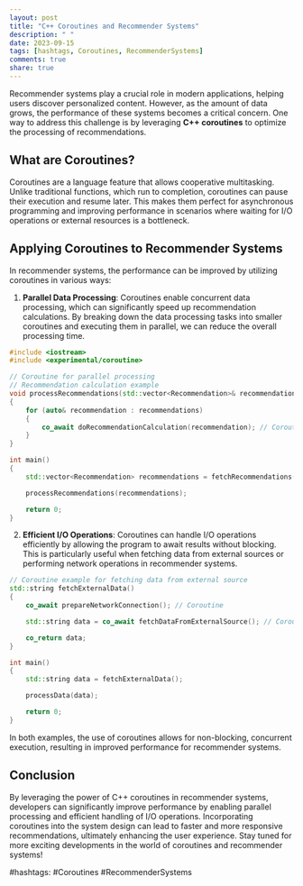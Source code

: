 ```yaml
---
layout: post
title: "C++ Coroutines and Recommender Systems"
description: " "
date: 2023-09-15
tags: [hashtags, Coroutines, RecommenderSystems]
comments: true
share: true
---
```


Recommender systems play a crucial role in modern applications, helping users discover personalized content. However, as the amount of data grows, the performance of these systems becomes a critical concern. One way to address this challenge is by leveraging **C++ coroutines** to optimize the processing of recommendations.

## What are Coroutines?

Coroutines are a language feature that allows cooperative multitasking. Unlike traditional functions, which run to completion, coroutines can pause their execution and resume later. This makes them perfect for asynchronous programming and improving performance in scenarios where waiting for I/O operations or external resources is a bottleneck.

## Applying Coroutines to Recommender Systems

In recommender systems, the performance can be improved by utilizing coroutines in various ways:

1. **Parallel Data Processing**: Coroutines enable concurrent data processing, which can significantly speed up recommendation calculations. By breaking down the data processing tasks into smaller coroutines and executing them in parallel, we can reduce the overall processing time.

```cpp
#include <iostream>
#include <experimental/coroutine>

// Coroutine for parallel processing
// Recommendation calculation example
void processRecommendations(std::vector<Recommendation>& recommendations)
{
    for (auto& recommendation : recommendations)
    {
        co_await doRecommendationCalculation(recommendation); // Coroutine
    }
}

int main()
{
    std::vector<Recommendation> recommendations = fetchRecommendations();

    processRecommendations(recommendations);

    return 0;
}
```

2. **Efficient I/O Operations**: Coroutines can handle I/O operations efficiently by allowing the program to await results without blocking. This is particularly useful when fetching data from external sources or performing network operations in recommender systems.

```cpp
// Coroutine example for fetching data from external source
std::string fetchExternalData()
{
    co_await prepareNetworkConnection(); // Coroutine

    std::string data = co_await fetchDataFromExternalSource(); // Coroutine

    co_return data;
}

int main()
{
    std::string data = fetchExternalData();

    processData(data);

    return 0;
}
```

In both examples, the use of coroutines allows for non-blocking, concurrent execution, resulting in improved performance for recommender systems.

## Conclusion

By leveraging the power of C++ coroutines in recommender systems, developers can significantly improve performance by enabling parallel processing and efficient handling of I/O operations. Incorporating coroutines into the system design can lead to faster and more responsive recommendations, ultimately enhancing the user experience. Stay tuned for more exciting developments in the world of coroutines and recommender systems!

#hashtags: #Coroutines #RecommenderSystems